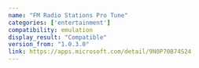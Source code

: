 ```yaml
---
name: "FM Radio Stations Pro Tune"
categories: ['entertainment']
compatibility: emulation
display_result: "Compatible"
version_from: "1.0.3.0"
link: https://apps.microsoft.com/detail/9N0P70B74S24
---
```

